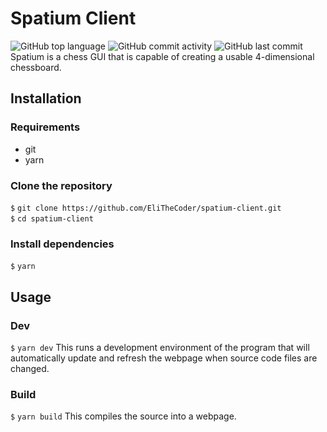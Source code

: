 # Spatium Client
![GitHub top language](https://img.shields.io/github/languages/top/EliTheCoder/spatium-client?style=for-the-badge)
![GitHub commit activity](https://img.shields.io/github/commit-activity/m/EliTheCoder/spatium-client?style=for-the-badge)
![GitHub last commit](https://img.shields.io/github/last-commit/EliTheCoder/spatium-client?style=for-the-badge)
<br />
Spatium is a chess GUI that is capable of creating a usable 4-dimensional chessboard.

## Installation
### Requirements
- git
- yarn

### Clone the repository
`$` `git clone https://github.com/EliTheCoder/spatium-client.git`<br />
`$` `cd spatium-client`

### Install dependencies
`$` `yarn`

## Usage
### Dev
`$` `yarn dev`
This runs a development environment of the program that will automatically update and refresh the webpage when source code files are changed.

### Build
`$` `yarn build`
This compiles the source into a webpage.
